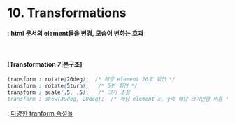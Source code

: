 # 10. Transformations

: **html 문서의 element들을 변경, 모습이 변하는 효과**

<br>

#### [Transformation 기본구조]

```css
transform : rotate(20deg);  /* 해당 element 20도 회전 */
transform : rotate(5turn);   /* 5번 회전 */
transform : scale(.5, .5);   /* 크기 조절
transform : skew(30deg, 20deg);  /* 해당 element x, y축 해당 크기만큼 비틈 */
```

: [다양한 tranform 속성들](https://developer.mozilla.org/en-US/docs/Web/CSS/transform)

